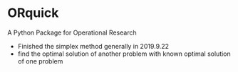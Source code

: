 # ORquick
A Python Package for Operational Research

* Finished the simplex method generally in 2019.9.22
* find the optimal solution of another problem with known optimal solution of one problem 
